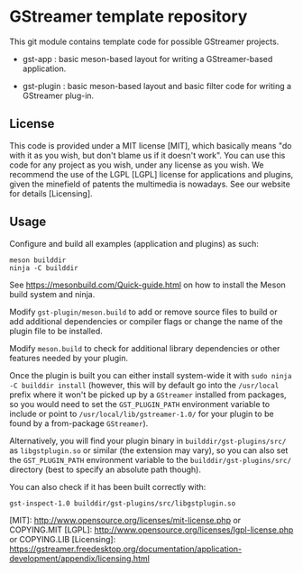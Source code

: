 # GStreamer template repository

This git module contains template code for possible GStreamer projects.

* gst-app :
  basic meson-based layout for writing a GStreamer-based application.

* gst-plugin :
  basic meson-based layout and basic filter code for writing a GStreamer plug-in.

## License

This code is provided under a MIT license [MIT], which basically means "do
with it as you wish, but don't blame us if it doesn't work". You can use
this code for any project as you wish, under any license as you wish. We
recommend the use of the LGPL [LGPL] license for applications and plugins,
given the minefield of patents the multimedia is nowadays. See our website
for details [Licensing].

## Usage

Configure and build all examples (application and plugins) as such:

    meson builddir
    ninja -C builddir

See <https://mesonbuild.com/Quick-guide.html> on how to install the Meson
build system and ninja.

Modify `gst-plugin/meson.build` to add or remove source files to build or
add additional dependencies or compiler flags or change the name of the
plugin file to be installed.

Modify `meson.build` to check for additional library dependencies
or other features needed by your plugin.

Once the plugin is built you can either install system-wide it with `sudo ninja
-C builddir install` (however, this will by default go into the `/usr/local`
prefix where it won't be picked up by a `GStreamer` installed from packages, so
you would need to set the `GST_PLUGIN_PATH` environment variable to include or
point to `/usr/local/lib/gstreamer-1.0/` for your plugin to be found by a
from-package `GStreamer`).

Alternatively, you will find your plugin binary in `builddir/gst-plugins/src/`
as `libgstplugin.so` or similar (the extension may vary), so you can also set
the `GST_PLUGIN_PATH` environment variable to the `builddir/gst-plugins/src/`
directory (best to specify an absolute path though).

You can also check if it has been built correctly with:

    gst-inspect-1.0 builddir/gst-plugins/src/libgstplugin.so

[MIT]: http://www.opensource.org/licenses/mit-license.php or COPYING.MIT
[LGPL]: http://www.opensource.org/licenses/lgpl-license.php or COPYING.LIB
[Licensing]: https://gstreamer.freedesktop.org/documentation/application-development/appendix/licensing.html
